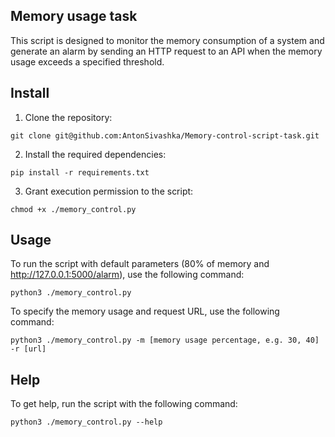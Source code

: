 ## Memory usage task

This script is designed to monitor the memory consumption of a system and generate an alarm by sending an HTTP request to an API when the memory usage exceeds a specified threshold.


## Install 

1. Clone the repository:
```
git clone git@github.com:AntonSivashka/Memory-control-script-task.git
```

2. Install the required dependencies:
```
pip install -r requirements.txt
```

3. Grant execution permission to the script:
```
chmod +x ./memory_control.py
```


## Usage

To run the script with default parameters (80% of memory and http://127.0.0.1:5000/alarm), use the following command:
```
python3 ./memory_control.py
```

To specify the memory usage and request URL, use the following command:
```
python3 ./memory_control.py -m [memory usage percentage, e.g. 30, 40] -r [url]
```


## Help

To get help, run the script with the following command:
```
python3 ./memory_control.py --help
```
